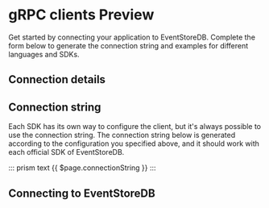 # gRPC clients <badge>Preview</badge>

Get started by connecting your application to EventStoreDB. Complete the form below to generate the connection string and examples for different languages and SDKs.

## Connection details

<Connection></Connection>

## Connection string

Each SDK has its own way to configure the client, but it's always possible to use the connection string. The connection string below is generated according to the configuration you specified above, and it should work with each official SDK of EventStoreDB.

<ConnectionString></ConnectionString>

::: prism text
{{ $page.connectionString }}
:::

## Connecting to EventStoreDB


